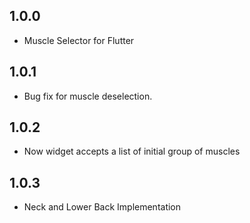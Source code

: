 ## 1.0.0

- Muscle Selector for Flutter

## 1.0.1
- Bug fix for muscle deselection.

## 1.0.2
- Now widget accepts a list of initial group of muscles

## 1.0.3
- Neck and Lower Back Implementation